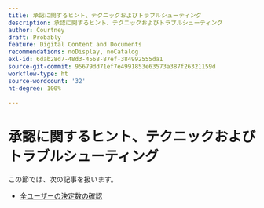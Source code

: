 ```yaml
---
title: 承認に関するヒント、テクニックおよびトラブルシューティング
description: 承認に関するヒント、テクニックおよびトラブルシューティング
author: Courtney
draft: Probably
feature: Digital Content and Documents
recommendations: noDisplay, noCatalog
exl-id: 6dab28d7-48d3-4568-87ef-384992555da1
source-git-commit: 95679dd71ef7e4991853e63573a387f26321159d
workflow-type: ht
source-wordcount: '32'
ht-degree: 100%

---
```


# 承認に関するヒント、テクニックおよびトラブルシューティング

この節では、次の記事を扱います。

* [全ユーザーの決定数の確認](/help/quicksilver/review-and-approve-work/tips-tricks-troubleshooting-approvals/view-number-of-decisions-for-users.md)
